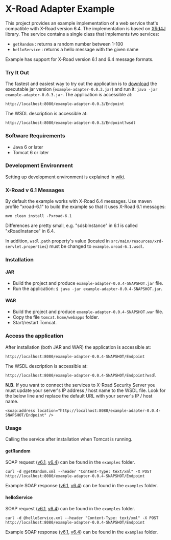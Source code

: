 # X-Road Adapter Example

This project provides an example implementation of a web service that's compatible with X-Road version 6.4. The implementation is based on [XRd4J](https://github.com/petkivim/xrd4j) library. The service contains a single class that
implements two services:

* ```getRandom``` : returns a random number between 1-100
* ```helloService``` : returns a hello message with the given name

Example has support for X-Road version 6.1 and 6.4 message formats.

### Try It Out

The fastest and easiest way to try out the application is to [download](https://github.com/petkivim/x-road-adapter-example/releases/download/example-adapter-0.0.3/example-adapter-0.0.3.jar) the executable jar version (```example-adapter-0.0.3.jar```) and run it: ```java -jar example-adapter-0.0.3.jar```. The application is accessible at:

```
http://localhost:8080/example-adapter-0.0.3/Endpoint
```

The WSDL description is accessible at:

```
http://localhost:8080/example-adapter-0.0.3/Endpoint?wsdl
```

### Software Requirements

* Java 6 or later
* Tomcat 6 or later

### Development Environment

Setting up development environment is explained in [wiki](https://github.com/petkivim/x-road-adapter-example/wiki/Setting-up-Development-Environment).

### X-Road v 6.1 Messages

By default the example works with X-Road 6.4 messages. Use maven profile "xroad-6.1" to build the example so that it uses X-Road 6.1 messages:

```
mvn clean install -Pxroad-6.1
```
Differences are pretty small, e.g. "sdsbInstance" in 6.1 is called "xRoadInstance" in 6.4.

In addition, ```wsdl.path``` property's value (located in ```src/main/resources/xrd-servlet.properties```) must be changed to ```example.xroad-6.1.wsdl```.

### Installation

#### JAR

* Build the project and produce ```example-adapter-0.0.4-SNAPSHOT.jar``` file.
* Run the application: ```$ java -jar example-adapter-0.0.4-SNAPSHOT.jar```.

#### WAR

* Build the project and produce ```example-adapter-0.0.4-SNAPSHOT.war``` file.
* Copy the file ```tomcat.home/webapps``` folder.
* Start/restart Tomcat.

### Access the application

After installation (both JAR and WAR) the application is accessible at:

```
http://localhost:8080/example-adapter-0.0.4-SNAPSHOT/Endpoint
```

The WSDL description is accessible at:

```
http://localhost:8080/example-adapter-0.0.4-SNAPSHOT/Endpoint?wsdl
```

**N.B.** If you want to connect the services to X-Road Security Server you must update your server's IP address / host name to the WSDL file. Look for the below line and replace the default URL with your server's IP / host name.

```
<soap:address location="http://localhost:8080/example-adapter-0.0.4-SNAPSHOT/Endpoint" />
```

### Usage

Calling the service after installation when Tomcat is running.

#### getRandom

SOAP request ([v6.1](https://github.com/petkivim/x-road-adapter-example/blob/master/examples/getRandomRequest.xml), [v6.4](https://github.com/petkivim/x-road-adapter-example/blob/master/examples/xroad-6.4/getRandomRequest.xml)) can be found in the ```examples``` folder.

```
curl -d @getRandom.xml --header "Content-Type: text/xml" -X POST http://localhost:8080/example-adapter-0.0.4-SNAPSHOT/Endpoint
```

Example SOAP response ([v6.1](https://github.com/petkivim/x-road-adapter-example/blob/master/examples/getRandomResponse.xml), [v6.4](https://github.com/petkivim/x-road-adapter-example/blob/master/examples/xroad-6.4/getRandomResponse.xml)) can be found in the ```examples``` folder.

#### helloService

SOAP request ([v6.1](https://github.com/petkivim/x-road-adapter-example/blob/master/examples/helloServiceRequest.xml),  [v6.4](https://github.com/petkivim/x-road-adapter-example/blob/master/examples/xroad-6.4/helloServiceRequest.xml)) can be found in the ```examples``` folder.

```
curl -d @helloService.xml --header "Content-Type: text/xml" -X POST http://localhost:8080/example-adapter-0.0.4-SNAPSHOT/Endpoint
```

Example SOAP response ([v6.1](https://github.com/petkivim/x-road-adapter-example/blob/master/examples/helloServiceResponse.xml), [v6.4](https://github.com/petkivim/x-road-adapter-example/blob/master/examples/xroad-6.4/helloServiceResponse.xml)) can be found in the ```examples``` folder.
